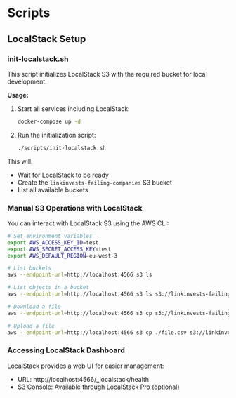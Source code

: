 # Scripts

## LocalStack Setup

### init-localstack.sh

This script initializes LocalStack S3 with the required bucket for local development.

**Usage:**

1. Start all services including LocalStack:
   ```bash
   docker-compose up -d
   ```

2. Run the initialization script:
   ```bash
   ./scripts/init-localstack.sh
   ```

This will:
- Wait for LocalStack to be ready
- Create the `linkinvests-failing-companies` S3 bucket
- List all available buckets

### Manual S3 Operations with LocalStack

You can interact with LocalStack S3 using the AWS CLI:

```bash
# Set environment variables
export AWS_ACCESS_KEY_ID=test
export AWS_SECRET_ACCESS_KEY=test
export AWS_DEFAULT_REGION=eu-west-3

# List buckets
aws --endpoint-url=http://localhost:4566 s3 ls

# List objects in a bucket
aws --endpoint-url=http://localhost:4566 s3 ls s3://linkinvests-failing-companies/

# Download a file
aws --endpoint-url=http://localhost:4566 s3 cp s3://linkinvests-failing-companies/your-file.csv ./

# Upload a file
aws --endpoint-url=http://localhost:4566 s3 cp ./file.csv s3://linkinvests-failing-companies/
```

### Accessing LocalStack Dashboard

LocalStack provides a web UI for easier management:
- URL: http://localhost:4566/_localstack/health
- S3 Console: Available through LocalStack Pro (optional)
